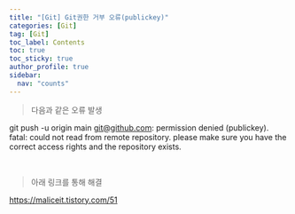 ```yaml
---
title: "[Git] Git권한 거부 오류(publickey)"
categories: [Git]
tag: [Git]
toc_label: Contents
toc: true
toc_sticky: true
author_profile: true
sidebar:
  nav: "counts"
---
```


> 다음과 같은 오류 발생

git push -u origin main git@github.com: permission denied (publickey). fatal: could not read from remote repository. please make sure you have the correct access rights and the repository exists.

<br>

> 아래 링크를 통해 해결

https://maliceit.tistory.com/51
